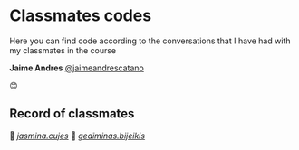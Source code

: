 # **Classmates codes**

Here you can find code according to the conversations that I have had with my classmates in the course

**Jaime Andres**
[@jaimeandrescatano](https://discussions.udacity.com/u/jaimeandrescatano)

:blush:

## **Record of classmates**

:woman: *[jasmina.cujes](https://discussions.udacity.com/u/jasmina.cujes)*
:man: *[gediminas.bijeikis](https://discussions.udacity.com/u/gediminas.bijeikis)*
